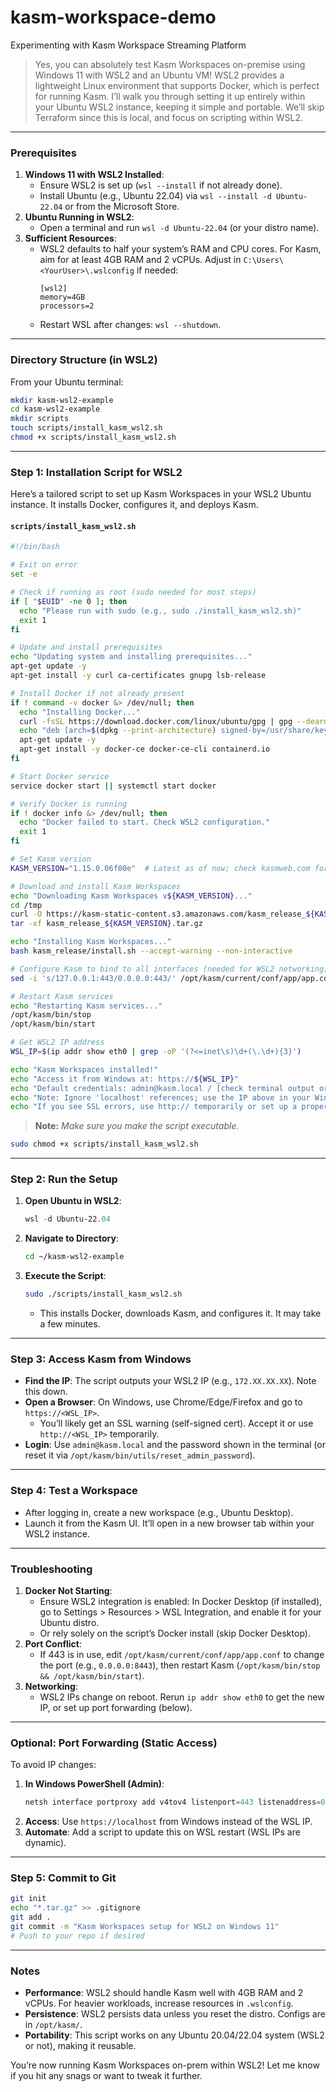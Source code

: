 # kasm-workspace-demo
Experimenting with Kasm Workspace Streaming Platform


> Yes, you can absolutely test Kasm Workspaces on-premise using Windows 11 with WSL2 and an Ubuntu VM! WSL2 provides a lightweight Linux environment that supports Docker, which is perfect for running Kasm. I’ll walk you through setting it up entirely within your Ubuntu WSL2 instance, keeping it simple and portable. We’ll skip Terraform since this is local, and focus on scripting within WSL2.

---

### Prerequisites
1. **Windows 11 with WSL2 Installed**:
   - Ensure WSL2 is set up (`wsl --install` if not already done).
   - Install Ubuntu (e.g., Ubuntu 22.04) via `wsl --install -d Ubuntu-22.04` or from the Microsoft Store.
2. **Ubuntu Running in WSL2**:
   - Open a terminal and run `wsl -d Ubuntu-22.04` (or your distro name).
3. **Sufficient Resources**:
   - WSL2 defaults to half your system’s RAM and CPU cores. For Kasm, aim for at least 4GB RAM and 2 vCPUs. Adjust in `C:\Users\<YourUser>\.wslconfig` if needed:
     ```
     [wsl2]
     memory=4GB
     processors=2
     ```
   - Restart WSL after changes: `wsl --shutdown`.

---

### Directory Structure (in WSL2)
From your Ubuntu terminal:
```bash
mkdir kasm-wsl2-example
cd kasm-wsl2-example
mkdir scripts
touch scripts/install_kasm_wsl2.sh
chmod +x scripts/install_kasm_wsl2.sh
```

---

### Step 1: Installation Script for WSL2
Here’s a tailored script to set up Kasm Workspaces in your WSL2 Ubuntu instance. It installs Docker, configures it, and deploys Kasm.

#### `scripts/install_kasm_wsl2.sh`
```bash
#!/bin/bash

# Exit on error
set -e

# Check if running as root (sudo needed for most steps)
if [ "$EUID" -ne 0 ]; then
  echo "Please run with sudo (e.g., sudo ./install_kasm_wsl2.sh)"
  exit 1
fi

# Update and install prerequisites
echo "Updating system and installing prerequisites..."
apt-get update -y
apt-get install -y curl ca-certificates gnupg lsb-release

# Install Docker if not already present
if ! command -v docker &> /dev/null; then
  echo "Installing Docker..."
  curl -fsSL https://download.docker.com/linux/ubuntu/gpg | gpg --dearmor -o /usr/share/keyrings/docker-archive-keyring.gpg
  echo "deb [arch=$(dpkg --print-architecture) signed-by=/usr/share/keyrings/docker-archive-keyring.gpg] https://download.docker.com/linux/ubuntu $(lsb_release -cs) stable" | tee /etc/apt/sources.list.d/docker.list > /dev/null
  apt-get update -y
  apt-get install -y docker-ce docker-ce-cli containerd.io
fi

# Start Docker service
service docker start || systemctl start docker

# Verify Docker is running
if ! docker info &> /dev/null; then
  echo "Docker failed to start. Check WSL2 configuration."
  exit 1
fi

# Set Kasm version
KASM_VERSION="1.15.0.06f00e"  # Latest as of now; check kasmweb.com for updates

# Download and install Kasm Workspaces
echo "Downloading Kasm Workspaces v${KASM_VERSION}..."
cd /tmp
curl -O https://kasm-static-content.s3.amazonaws.com/kasm_release_${KASM_VERSION}.tar.gz
tar -xf kasm_release_${KASM_VERSION}.tar.gz

echo "Installing Kasm Workspaces..."
bash kasm_release/install.sh --accept-warning --non-interactive

# Configure Kasm to bind to all interfaces (needed for WSL2 networking)
sed -i 's/127.0.0.1:443/0.0.0.0:443/' /opt/kasm/current/conf/app/app.conf || true

# Restart Kasm services
echo "Restarting Kasm services..."
/opt/kasm/bin/stop
/opt/kasm/bin/start

# Get WSL2 IP address
WSL_IP=$(ip addr show eth0 | grep -oP '(?<=inet\s)\d+(\.\d+){3}')

echo "Kasm Workspaces installed!"
echo "Access it from Windows at: https://${WSL_IP}"
echo "Default credentials: admin@kasm.local / [check terminal output or reset via CLI]"
echo "Note: Ignore 'localhost' references; use the IP above in your Windows browser."
echo "If you see SSL errors, use http:// temporarily or set up a proper cert."
```

> **Note:** *Make sure you make the script executable.*

```sh
sudo chmod +x scripts/install_kasm_wsl2.sh
```

---

### Step 2: Run the Setup
1. **Open Ubuntu in WSL2**:
   ```powershell
   wsl -d Ubuntu-22.04
   ```
2. **Navigate to Directory**:
   ```bash
   cd ~/kasm-wsl2-example
   ```
3. **Execute the Script**:
   ```bash
   sudo ./scripts/install_kasm_wsl2.sh
   ```
   - This installs Docker, downloads Kasm, and configures it. It may take a few minutes.

---

### Step 3: Access Kasm from Windows
- **Find the IP**: The script outputs your WSL2 IP (e.g., `172.XX.XX.XX`). Note this down.
- **Open a Browser**: On Windows, use Chrome/Edge/Firefox and go to `https://<WSL_IP>`.
  - You’ll likely get an SSL warning (self-signed cert). Accept it or use `http://<WSL_IP>` temporarily.
- **Login**: Use `admin@kasm.local` and the password shown in the terminal (or reset it via `/opt/kasm/bin/utils/reset_admin_password`).

---

### Step 4: Test a Workspace
- After logging in, create a new workspace (e.g., Ubuntu Desktop).
- Launch it from the Kasm UI. It’ll open in a new browser tab within your WSL2 instance.

---

### Troubleshooting
1. **Docker Not Starting**:
   - Ensure WSL2 integration is enabled: In Docker Desktop (if installed), go to Settings > Resources > WSL Integration, and enable it for your Ubuntu distro.
   - Or rely solely on the script’s Docker install (skip Docker Desktop).
2. **Port Conflict**:
   - If 443 is in use, edit `/opt/kasm/current/conf/app/app.conf` to change the port (e.g., `0.0.0.0:8443`), then restart Kasm (`/opt/kasm/bin/stop && /opt/kasm/bin/start`).
3. **Networking**:
   - WSL2 IPs change on reboot. Rerun `ip addr show eth0` to get the new IP, or set up port forwarding (below).

---

### Optional: Port Forwarding (Static Access)
To avoid IP changes:
1. **In Windows PowerShell (Admin)**:
   ```powershell
   netsh interface portproxy add v4tov4 listenport=443 listenaddress=0.0.0.0 connectport=443 connectaddress=<WSL_IP>
   ```
2. **Access**: Use `https://localhost` from Windows instead of the WSL IP.
3. **Automate**: Add a script to update this on WSL restart (WSL IPs are dynamic).

---

### Step 5: Commit to Git
```bash
git init
echo "*.tar.gz" >> .gitignore
git add .
git commit -m "Kasm Workspaces setup for WSL2 on Windows 11"
# Push to your repo if desired
```

---

### Notes
- **Performance**: WSL2 should handle Kasm well with 4GB RAM and 2 vCPUs. For heavier workloads, increase resources in `.wslconfig`.
- **Persistence**: WSL2 persists data unless you reset the distro. Configs are in `/opt/kasm/`.
- **Portability**: This script works on any Ubuntu 20.04/22.04 system (WSL2 or not), making it reusable.

You’re now running Kasm Workspaces on-prem within WSL2! Let me know if you hit any snags or want to tweak it further.